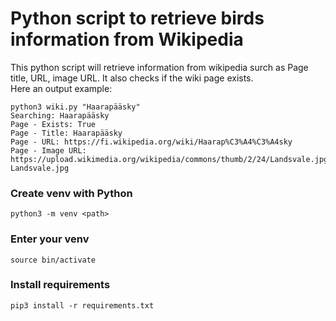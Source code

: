 # Python script to retrieve birds information from Wikipedia
This python script will retrieve information from wikipedia surch as Page title, URL, image URL. It also checks if the wiki page exists.  
Here an output example:
```
python3 wiki.py "Haarapääsky"
Searching: Haarapääsky
Page - Exists: True
Page - Title: Haarapääsky
Page - URL: https://fi.wikipedia.org/wiki/Haarap%C3%A4%C3%A4sky
Page - Image URL: https://upload.wikimedia.org/wikipedia/commons/thumb/2/24/Landsvale.jpg/250px-Landsvale.jpg
```

### Create venv with Python
```
python3 -m venv <path>
```

### Enter your venv
```
source bin/activate
```

### Install requirements
```
pip3 install -r requirements.txt
```